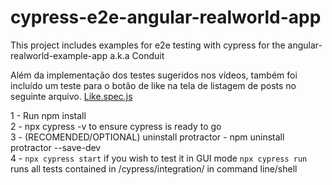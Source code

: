 # cypress-e2e-angular-realworld-app
This project includes examples for e2e testing with cypress for the angular-realworld-example-app a.k.a Conduit

Além da implementação dos testes sugeridos nos vídeos, também foi incluído um teste para o botão de like na tela de listagem de posts no seguinte arquivo.
[Like.spec.js](cypress/integration/like.spec.js)

1 - Run npm install </br>
2 - npx cypress -v to ensure cypress is ready to go </br>
3 - (RECOMENDED/OPTIONAL) uninstall protractor - npm uninstall protractor --save-dev </br>
4 - `npx cypress start` if you wish to test it in GUI mode `npx cypress run` runs all tests contained in /cypress/integration/ in command line/shell </br>
